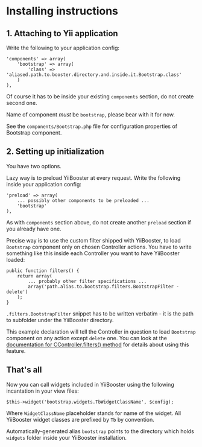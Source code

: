 # Installing instructions

## 1. Attaching to Yii application

Write the following to your application config:

    'components' => array(
        'bootstrap' => array(
            'class' => 'aliased.path.to.booster.directory.and.inside.it.Bootstrap.class'
        )
    ),

Of course it has to be inside your existing `components` section, do not create second one.

Name of component _must_ be `bootstrap`, please bear with it for now.

See the `components/Bootstrap.php` file for configuration properties of Bootstrap component.

## 2. Setting up initialization

You have two options.

Lazy way is to preload YiiBooster at every request. Write the following inside your application config:

    'preload' => array(
        ... possibly other components to be preloaded ...
        'bootstrap'
    ),

As with `components` section above, do not create another `preload` section if you already have one.

Precise way is to use the custom filter shipped with YiiBooster, to load `Bootstrap` component only on chosen Controller actions.
You have to write something like this inside each Controller you want to have YiiBooster loaded:

    public function filters() {
        return array(
            ... probably other filter specifications ...
            array('path.alias.to.bootstrap.filters.BootstrapFilter - delete')
        );
    }

`.filters.BootstrapFilter` snippet has to be written verbatim - it is the path to subfolder under the YiiBooster directory.

This example declaration will tell the Controller in question to load `Bootstrap` component on any action except `delete` one.
You can look at the [documentation for CController.filters() method](http://www.yiiframework.com/doc/api/CController#filters-detail)
for details about using this feature.

## That's all

Now you can call widgets included in YiiBooster using the following incantation in your view files:

    $this->widget('bootstrap.widgets.TbWidgetClassName', $config);

Where `WidgetClassName` placeholder stands for name of the widget.
All YiiBooster widget classes are prefixed by `Tb` by convention.

Automatically-generated alias `bootstrap` points to the directory which holds `widgets` folder inside your YiiBooster installation.



